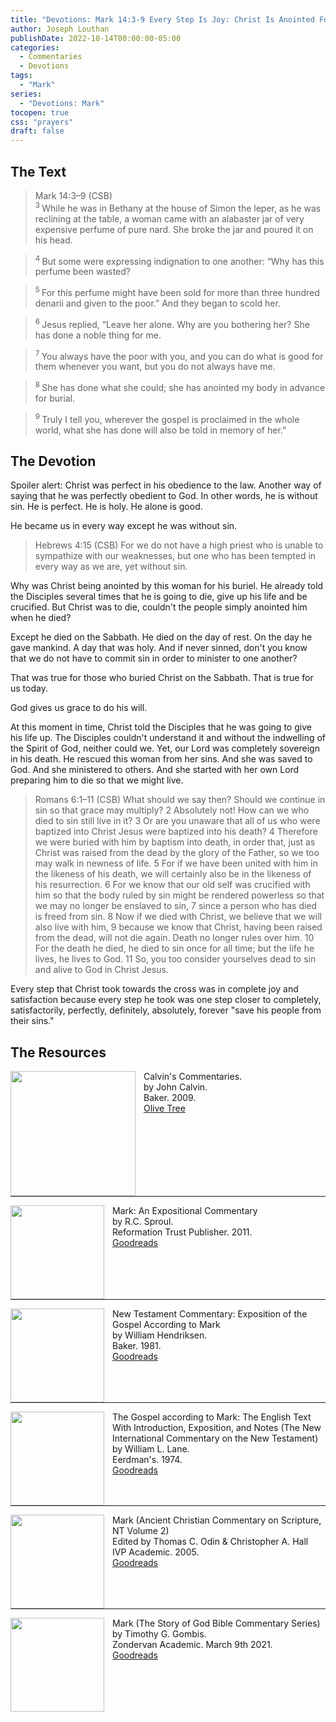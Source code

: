 ```yaml
---
title: "Devotions: Mark 14:3-9 Every Step Is Joy: Christ Is Anointed For Us"
author: Joseph Louthan
publishDate: 2022-10-14T00:00:00-05:00
categories:
  - Commentaries
  - Devotions
tags:
  - "Mark"
series:
  - "Devotions: Mark"
tocopen: true
css: "prayers"
draft: false
---
```

## The Text

>Mark 14:3–9 (CSB)  
><sup> 3 </sup> While he was in Bethany at the house of Simon the leper, as he was reclining at the table, a woman came with an alabaster jar of very expensive perfume of pure nard. She broke the jar and poured it on his head. 

><sup> 4 </sup> But some were expressing indignation to one another: “Why has this perfume been wasted? 

><sup> 5 </sup> For this perfume might have been sold for more than three hundred denarii and given to the poor.” And they began to scold her. 

><sup> 6 </sup> Jesus replied, “Leave her alone. Why are you bothering her? She has done a noble thing for me. 

><sup> 7 </sup> You always have the poor with you, and you can do what is good for them whenever you want, but you do not always have me. 

><sup> 8 </sup> She has done what she could; she has anointed my body in advance for burial. 

><sup> 9 </sup> Truly I tell you, wherever the gospel is proclaimed in the whole world, what she has done will also be told in memory of her.”

## The Devotion

Spoiler alert: Christ was perfect in his obedience to the law. Another way of saying that he was perfectly obedient to God. In other words, he is without sin. He is perfect. He is holy. He alone is good.

He became us in every way except he was without sin.

>Hebrews 4:15 (CSB)  For we do not have a high priest who is unable to sympathize with our weaknesses, but one who has been tempted in every way as we are, yet without sin.

Why was Christ being anointed by this woman for his buriel. He already told the Disciples several times that he is going to die, give up his life and be crucified.  But Christ was to die, couldn't the people simply anointed him when he died? 

Except he died on the Sabbath. He died on the day of rest. On the day he gave mankind. A day that was holy. And if never sinned, don't you know that we do not have to commit sin in order to minister to one another?

That was true for those who buried Christ on the Sabbath. That is true for us today.

God gives us grace to do his will.

At this moment in time, Christ told the Disciples that he was going to give his life up. The Disciples couldn't understand it and without the indwelling of the Spirit of God, neither could we. Yet, our Lord was completely sovereign in his death. He rescued this woman from her sins. And she was saved to God. And she ministered to others. And she started with her own Lord preparing him to die so that we might live.

>Romans 6:1–11 (CSB)  What should we say then? Should we continue in sin so that grace may multiply? 2 Absolutely not! How can we who died to sin still live in it? 3 Or are you unaware that all of us who were baptized into Christ Jesus were baptized into his death? 4 Therefore we were buried with him by baptism into death, in order that, just as Christ was raised from the dead by the glory of the Father, so we too may walk in newness of life. 5 For if we have been united with him in the likeness of his death, we will certainly also be in the likeness of his resurrection. 6 For we know that our old self was crucified with him so that the body ruled by sin might be rendered powerless so that we may no longer be enslaved to sin, 7 since a person who has died is freed from sin. 8 Now if we died with Christ, we believe that we will also live with him, 9 because we know that Christ, having been raised from the dead, will not die again. Death no longer rules over him. 10 For the death he died, he died to sin once for all time; but the life he lives, he lives to God. 11 So, you too consider yourselves dead to sin and alive to God in Christ Jesus.

Every step that Christ took towards the cross was in complete joy and satisfaction because every step he took was one step closer to completely, satisfactorily, perfectly, definitely, absolutely, forever "save his people from their sins."

## The Resources

<p style="clear:both;">

<img src="/images/resources/commentary-calvin-set.png" align="left" width="200" style="padding-right: 10px" />Calvin's Commentaries.  
by John Calvin.  
Baker. 2009.  
[Olive Tree](https://www.olivetree.com/store/product.php?productid=17517)

<p style="clear:both;">

---

<img src="/images/resources/commentary-mark-sproul.jpg" align="left" width="150" style="padding-right: 10px" />Mark: An Expositional Commentary  
by R.C. Sproul.  
Reformation Trust Publisher. 2011.  
[Goodreads](https://www.goodreads.com/book/show/13329901-mark?ac=1&from_search=true&qid=AjPCOwNAXj&rank=1)

<p style="clear:both;">

---

<img src="/images/resources/commentary-mark-hendriksen.jpg" align="left" width="150" style="padding-right: 10px" />New Testament Commentary: Exposition of the Gospel According to Mark  
by William Hendriksen.  
Baker. 1981.  
[Goodreads](https://www.goodreads.com/book/show/2365098.Mark)

<p style="clear:both;">

---

<img src="/images/resources/commentary-mark-lane.jpg" align="left" width="150" style="padding-right: 10px" />The Gospel according to Mark: The English Text With Introduction, Exposition, and Notes (The New International Commentary on the New Testament)  
by William L. Lane.  
Eerdman's. 1974.  
[Goodreads](https://www.goodreads.com/book/show/978619.The_Gospel_of_Mark?from_search=true&from_srp=true&qid=UOUMUiJ7z4&rank=2)

<p style="clear:both;">

---

<img src="/images/resources/commentary-mark-oden.jpg" align="left" width="150" style="padding-right: 10px" />Mark (Ancient Christian Commentary on Scripture, NT Volume 2)  
Edited by Thomas C. Odin & Christopher A. Hall  
IVP Academic. 2005.  
[Goodreads](https://www.goodreads.com/book/show/33015669-mark)

<p style="clear:both;">

---

<img src="/images/resources/commentary-mark-gombis.jpg" align="left" width="150" style="padding-right: 10px" />Mark (The Story of God Bible Commentary Series)  
by Timothy G. Gombis.   
Zondervan Academic. March 9th 2021.  
[Goodreads](https://www.goodreads.com/book/show/54287613-mark)

<p style="clear:both;">
